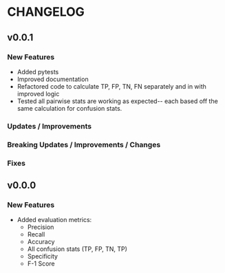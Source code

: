 CHANGELOG
================================================================================

## v0.0.1

### New Features
   - Added pytests
   - Improved documentation
   - Refactored code to calculate TP, FP, TN, FN separately and in with improved logic
   - Tested all pairwise stats are working as expected-- each based off the same calculation for confusion stats.

### Updates / Improvements

### Breaking Updates / Improvements / Changes

### Fixes

## v0.0.0

### New Features
  - Added evaluation metrics:
    - Precision
    - Recall
    - Accuracy
    - All confusion stats (TP, FP, TN, TP)
    - Specificity
    - F-1 Score